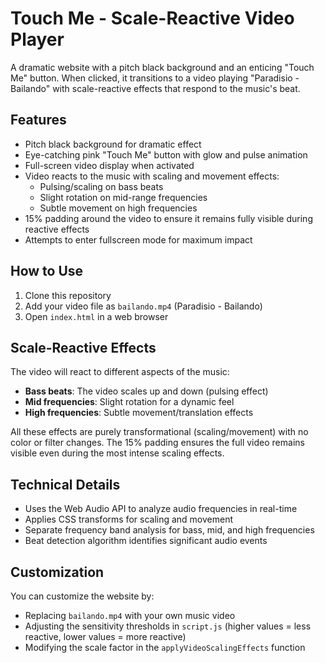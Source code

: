 # Touch Me - Scale-Reactive Video Player

A dramatic website with a pitch black background and an enticing "Touch Me" button. When clicked, it transitions to a video playing "Paradisio - Bailando" with scale-reactive effects that respond to the music's beat.

## Features

- Pitch black background for dramatic effect
- Eye-catching pink "Touch Me" button with glow and pulse animation
- Full-screen video display when activated
- Video reacts to the music with scaling and movement effects:
  - Pulsing/scaling on bass beats
  - Slight rotation on mid-range frequencies
  - Subtle movement on high frequencies
- 15% padding around the video to ensure it remains fully visible during reactive effects
- Attempts to enter fullscreen mode for maximum impact

## How to Use

1. Clone this repository
2. Add your video file as `bailando.mp4` (Paradisio - Bailando)
3. Open `index.html` in a web browser

## Scale-Reactive Effects

The video will react to different aspects of the music:
- **Bass beats**: The video scales up and down (pulsing effect)
- **Mid frequencies**: Slight rotation for a dynamic feel
- **High frequencies**: Subtle movement/translation effects

All these effects are purely transformational (scaling/movement) with no color or filter changes. The 15% padding ensures the full video remains visible even during the most intense scaling effects.

## Technical Details

- Uses the Web Audio API to analyze audio frequencies in real-time
- Applies CSS transforms for scaling and movement
- Separate frequency band analysis for bass, mid, and high frequencies
- Beat detection algorithm identifies significant audio events

## Customization

You can customize the website by:
- Replacing `bailando.mp4` with your own music video
- Adjusting the sensitivity thresholds in `script.js` (higher values = less reactive, lower values = more reactive)
- Modifying the scale factor in the `applyVideoScalingEffects` function